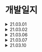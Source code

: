 # 개발일지

<details>
<summary>21.03.01</summary>

클래스 다이어그램 작성 완료

부분적으로 서비스를 구현하면서 수정할 부분 많음.
   - 서비스에 알맞는 DTO 생성 필요

명명규칙 일관화 필요

</details>

<details>
<summary>21.03.02</summary>

클래스 다이어그램과 ERD를 참조하여 객체 정의하기
   - Library, Room, Seat 등

</details>

<details>
<summary>21.03.06</summary>

ERD 참조하여 Class 생성 : ERD - Class 맵핑

Layer로 나누지 않고, Feature로 package를 나누었습니다.
   - Layer로 나누면 domain 안에 뭔가 다 들어가서 프로젝트 관리하기가 시작하는 입장에서 힘들거 같아서 Feature로 나누었습니다.

Ex) library.domain, room.domain, ... 

## 아직 남은 작업
### Reservation
- onwer 필드 추가 필요 : member 필드와 타입이 같아서 Error 발생 -> 해결 필요
   - JPA 강의에서 배웠는데 기억이 나지 않네요..ㅠ
   - 참고해서 해결하기!

### Package 구성 의문
- Seat 안에 Favorite Seat, Seat Usage History를 넣는게 맞는 것일까..?
- Board는 Notice, RegularMemberRequest, RegularMemberAnswer, Question, Answer 이렇게 다 넣었는데.. 흐음
- Board 쪽은 뭔가 하나의 분류로 엮이는 느낌인데 Seat는 모르겠네요..
- 조금 더 깊게 생각해보기

</details>

<details>
<summary>21.03.07</summary>

ERD 참조하여 Class 생성 : ERD - Class 맵핑
### onwer 필드 추가 필요 : member 필드와 타입이 같아서 Error 발생 -> 해결
- JoinColumn에서 name 필드를 지정하는데 똑같은게 두 개가 있으니 에러가 발생했었음.
- JoinColumn에서 name 필드는 매핑할 FK 이름을 지정하는 것인데 거기에 똑같이 member_id라고 했으니 에러가 날만함!
- JoinColumn에서 name 필드는 FK를 받아온 테이블에서 PK 필드를 의미하는줄 알았는데 오해했었네요.
- 아무튼 해결!


### Package 구성 의문
- 다 자기 자신만의 package로 만들어 주었습니다.

### 첨부파일 PK, FK 변경
- 첨부파일은 자신만의 PK를 갖고, 첨부파일을 갖는 게시글의 PK를 FK로 가져오도록 수정하였습니다.

### Controller, Service, Repository 만들기
- 서비스 하나에 대해서 만들어보고, 테스트를 끝내고 다음 서비스 만드는 형식으로 진행 예정

</details>

<details>

<summary>21.03.10</summary>

와,. 일단 JPA 강의자료를 보고, 찾아보면서 하게 되네요ㅠ

### 첫 번째 이유 : detached entity passed to persist
일단 오늘 본 에러는 다음과 같습니다.

`detached entity passed to persist`

으음 가장 어이없던거는 @GeneratedValue로 ID를 설정하는데 제가 직접 설정해서 문제가 발생한 것 같습니다..

setId(1L) 부분을 빼니깐 되네요..

@GeneratedValue 기본 전략은 Auto라서 데이터베이스에 따라 달라지는 것 같습니다. 

flush()되면서 Id값을 알아와서 세팅하는데 이미 세팅이 되어 있어서 detach로 보는건가요..?

살짝 의문이 남습니다ㅠ

### 두 번째 이슈 : @MappedSuperclass
NoticeBoard, QnABoard 등과 같이 게시글들이 공통으로 갖는 정보(작성자, 글, 생성일, 수정일)를 상속받도록 했는데

이를 Entity가 아니라 단지 속성 정보를 상속 받아서 사용하기 위해서는 부모 클래스에 @MappedSuplerclass를 선언해줘야 합니다!

하나 배워갑니다!(강의에서 배웠던거 같은디..ㅠ)

</details>